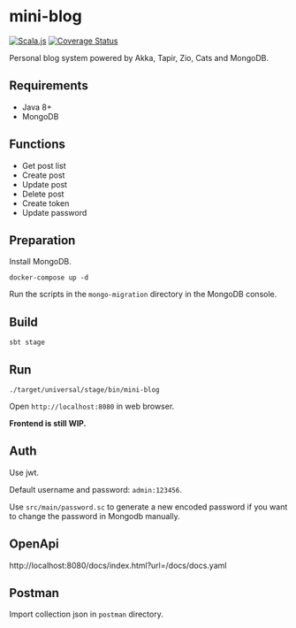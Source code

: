 # mini-blog

[![Scala.js](https://www.scala-js.org/assets/badges/scalajs-1.8.0.svg)](https://www.scala-js.org)
[![Coverage Status](https://coveralls.io/repos/github/gcnyin/mini-blog/badge.svg?branch=master)](https://coveralls.io/github/gcnyin/mini-blog?branch=master)

Personal blog system powered by Akka, Tapir, Zio, Cats and MongoDB.

## Requirements

- Java 8+
- MongoDB

## Functions

- Get post list
- Create post
- Update post
- Delete post
- Create token
- Update password

## Preparation

Install MongoDB.

```
docker-compose up -d
```

Run the scripts in the `mongo-migration` directory in the MongoDB console.

## Build

```shell
sbt stage
```

## Run

```shell
./target/universal/stage/bin/mini-blog
```

Open `http://localhost:8080` in web browser.

**Frontend is still WIP.**

## Auth

Use jwt.

Default username and password: `admin:123456`.

Use `src/main/password.sc` to generate a new encoded password if you want to change the password in Mongodb manually.

## OpenApi

http://localhost:8080/docs/index.html?url=/docs/docs.yaml

## Postman

Import collection json in `postman` directory.
